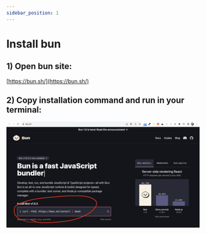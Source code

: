 ```yaml
---
sidebar_position: 1
---
```


# Install bun

## 1) Open bun site:

[https://bun.sh/](https://bun.sh/)

## 2) Copy installation command and run in your terminal:

![bun.sh main page](./img/bun-main-page.png)